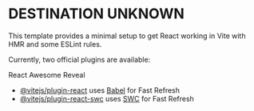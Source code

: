 # DESTINATION UNKNOWN

This template provides a minimal setup to get React working in Vite with HMR and some ESLint rules.

Currently, two official plugins are available:

React Awesome Reveal

- [@vitejs/plugin-react](https://github.com/vitejs/vite-plugin-react/blob/main/packages/plugin-react/README.md) uses [Babel](https://babeljs.io/) for Fast Refresh
- [@vitejs/plugin-react-swc](https://github.com/vitejs/vite-plugin-react-swc) uses [SWC](https://swc.rs/) for Fast Refresh
